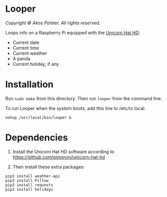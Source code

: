 # Looper

_Copyright &copy; Akos Polster. All rights reserved._

Loops info on a Raspberry Pi equipped with the [Unicorn Hat HD](https://shop.pimoroni.com/products/unicorn-hat-hd):

- Current date
- Current time
- Current weather
- A panda
- Current holiday, if any

# Installation

Run ```sudo make``` from this directory. Then run ```looper``` from the command line.

To run Looper when the system boots, add this line to /etc/rc.local:

```
nohup /usr/local/bin/looper &
```

# Dependencies

1. Install the Unicorn Hat HD software according to https://github.com/pimoroni/unicorn-hat-hd

2. Then install these extra packages:

```
pip3 install weather-api
pip3 install Pillow
pip3 install requests
pip3 install holidays
```
